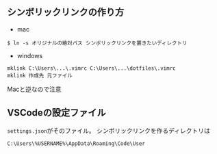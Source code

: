 ## シンボリックリンクの作り方
- mac 
```
$ ln -s オリジナルの絶対パス シンボリックリンクを置きたいディレクトリ
```

- windows
```
mklink C:\Users\...\.vimrc C:\Users\...\dotfiles\.vimrc
mklink 作成先 元ファイル
```
Macと逆なので注意

## VSCodeの設定ファイル
`settings.json`がそのファイル。
シンボリックリンクを作るディレクトリは
```
C:\Users\%USERNAME%\AppData\Roaming\Code\User
```
